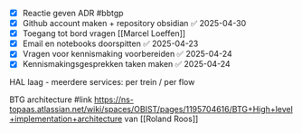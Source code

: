- [x] Reactie geven ADR #bbtgp
- [x] Github account maken + repository obsidian ✅ 2025-04-30
- [x] Toegang tot bord vragen [[Marcel Loeffen]]
- [x] Email en notebooks doorspitten ✅ 2025-04-23
- [x] Vragen voor kennismaking voorbereiden ✅ 2025-04-24
- [x] Kennismakingsgesprekken taken maken ✅ 2025-04-24

HAL laag - meerdere services: per trein / per flow

BTG architecture #link https://ns-topaas.atlassian.net/wiki/spaces/OBIST/pages/1195704616/BTG+High+level+implementation+architecture van [[Roland Roos]]



